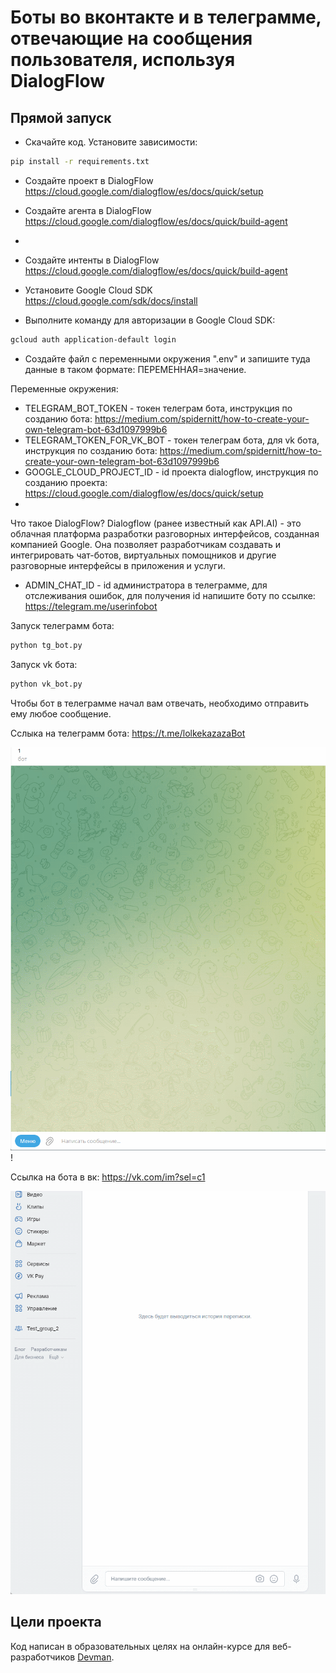 # Боты во вконтакте и в телеграмме, отвечающие на сообщения пользователя, используя DialogFlow

## Прямой запуск

- Скачайте код. Установите зависимости:
```sh
pip install -r requirements.txt
```
- Создайте проект в DialogFlow https://cloud.google.com/dialogflow/es/docs/quick/setup

- Создайте агента в DialogFlow https://cloud.google.com/dialogflow/es/docs/quick/build-agent
- 
- Создайте интенты в DialogFlow https://cloud.google.com/dialogflow/es/docs/quick/build-agent

- Установите Google Cloud SDK https://cloud.google.com/sdk/docs/install

- Выполните команду для авторизации в Google Cloud SDK:
```sh
gcloud auth application-default login
```

- Создайте файл с переменными окружения ".env" и запишите туда данные в таком формате: ПЕРЕМЕННАЯ=значение.

Переменные окружения:
- TELEGRAM_BOT_TOKEN - токен телеграм бота, инструкция по созданию бота: https://medium.com/spidernitt/how-to-create-your-own-telegram-bot-63d1097999b6
- TELEGRAM_TOKEN_FOR_VK_BOT - токен телеграм бота, для vk бота, инструкция по созданию бота: https://medium.com/spidernitt/how-to-create-your-own-telegram-bot-63d1097999b6
- GOOGLE_CLOUD_PROJECT_ID - id проекта dialogflow, инструкция по созданию проекта: https://cloud.google.com/dialogflow/es/docs/quick/setup
- 
Что такое DialogFlow? Dialogflow (ранее известный как API.AI) - это облачная платформа разработки разговорных интерфейсов, созданная компанией Google. 
Она позволяет разработчикам создавать и интегрировать чат-ботов, виртуальных помощников и другие разговорные интерфейсы в приложения и услуги.

- ADMIN_CHAT_ID - id администратора в телеграмме, для отслеживания ошибок, для получения id напишите боту по ссылке: https://telegram.me/userinfobot


Запуск телеграмм бота:
```sh
python tg_bot.py
```

Запуск vk бота:
```sh
python vk_bot.py
```

Чтобы бот в телеграмме начал вам отвечать, необходимо отправить ему любое сообщение.

Сслыка на телеграмм бота: https://t.me/lolkekazazaBot

![tg_bot.gif](tg_bot.gif)!

Ссылка на бота в вк: https://vk.com/im?sel=c1

![vk_bot.gif](vk_bot.gif)


## Цели проекта

Код написан в образовательных целях на онлайн-курсе для веб-разработчиков [Devman](https://dvmn.org).
